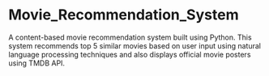 # Movie_Recommendation_System
A content-based movie recommendation system built using Python. This system recommends top 5 similar movies based on user input using natural language processing techniques and also displays official movie posters using TMDB API.
